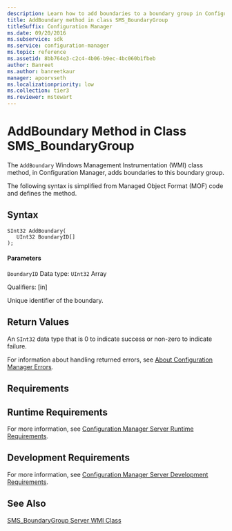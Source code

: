 ```yaml
---
description: Learn how to add boundaries to a boundary group in Configuration Manager using AddBoundary class method.
title: AddBoundary method in class SMS_BoundaryGroup
titleSuffix: Configuration Manager
ms.date: 09/20/2016
ms.subservice: sdk
ms.service: configuration-manager
ms.topic: reference
ms.assetid: 8bb764e3-c2c4-4b06-b9ec-4bc060b1fbeb
author: Banreet
ms.author: banreetkaur
manager: apoorvseth
ms.localizationpriority: low
ms.collection: tier3
ms.reviewer: mstewart
---
```

# AddBoundary Method in Class SMS_BoundaryGroup
The `AddBoundary` Windows Management Instrumentation (WMI) class method, in Configuration Manager, adds boundaries to this boundary group.

 The following syntax is simplified from Managed Object Format (MOF) code and defines the method.

## Syntax

```
SInt32 AddBoundary(
   UInt32 BoundaryID[]
);
```

#### Parameters
 `BoundaryID`
 Data type: `UInt32` Array

 Qualifiers: [in]

 Unique identifier of the boundary.

## Return Values
 An `SInt32` data type that is 0 to indicate success or non-zero to indicate failure.

 For information about handling returned errors, see [About Configuration Manager Errors](../../../../../develop/core/understand/about-configuration-manager-errors.md).

## Requirements

## Runtime Requirements
 For more information, see [Configuration Manager Server Runtime Requirements](../../../../../develop/core/reqs/server-runtime-requirements.md).

## Development Requirements
 For more information, see [Configuration Manager Server Development Requirements](../../../../../develop/core/reqs/server-development-requirements.md).

## See Also
 [SMS_BoundaryGroup Server WMI Class](../../../../../develop/reference/core/servers/configure/sms_boundarygroup-server-wmi-class.md)
